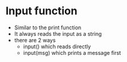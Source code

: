 # Input function
- Similar to the print function
- It always reads the input as a string
- there are 2 ways
    - input() which reads directly
    - input(msg) which prints a message first
  
